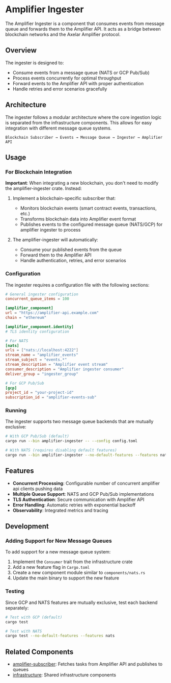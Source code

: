 # Amplifier Ingester

The Amplifier Ingester is a component that consumes events from message queue and forwards them to the Amplifier API. It acts as a bridge between blockchain networks and the Axelar Amplifier protocol.

## Overview

The ingester is designed to:
- Consume events from a message queue (NATS or GCP Pub/Sub)
- Process events concurrently for optimal throughput
- Forward events to the Amplifier API with proper authentication
- Handle retries and error scenarios gracefully

## Architecture

The ingester follows a modular architecture where the core ingestion logic is separated from the infrastructure components. This allows for easy integration with different message queue systems.

```
Blockchain Subscriber → Events → Message Queue → Ingester → Amplifier API
```

## Usage

### For Blockchain Integration

**Important**: When integrating a new blockchain, you don't need to modify the amplifier-ingester crate. Instead:

1. Implement a blockchain-specific subscriber that:
   - Monitors blockchain events (smart contract events, transactions, etc.)
   - Transforms blockchain data into Amplifier event format
   - Publishes events to the configured message queue (NATS/GCP) for amplifier ingester to process

2. The amplifier-ingester will automatically:
   - Consume your published events from the queue
   - Forward them to the Amplifier API
   - Handle authentication, retries, and error scenarios

### Configuration

The ingester requires a configuration file with the following sections:

```toml
# General ingester configuration
concurrent_queue_items = 100

[amplifier_component]
url = "https://amplifier-api.example.com"
chain = "ethereum"

[amplifier_component.identity]
# TLS identity configuration

# For NATS
[nats]
urls = ["nats://localhost:4222"]
stream_name = "amplifier_events"
stream_subject = "events.*"
stream_description = "Amplifier event stream"
consumer_description = "Amplifier ingester consumer"
deliver_group = "ingester_group"

# For GCP Pub/Sub
[gcp]
project_id = "your-project-id"
subscription_id = "amplifier-events-sub"
```

### Running

The ingester supports two message queue backends that are mutually exclusive:

```bash
# With GCP Pub/Sub (default)
cargo run --bin amplifier-ingester -- --config config.toml

# With NATS (requires disabling default features)
cargo run --bin amplifier-ingester --no-default-features --features nats -- --config config.toml
```

## Features

- **Concurrent Processing**: Configurable number of concurrent amplifier api clients pushing data
- **Multiple Queue Support**: NATS and GCP Pub/Sub implementations
- **TLS Authentication**: Secure communication with Amplifier API
- **Error Handling**: Automatic retries with exponential backoff
- **Observability**: Integrated metrics and tracing

## Development

### Adding Support for New Message Queues

To add support for a new message queue system:

1. Implement the `Consumer` trait from the infrastructure crate
2. Add a new feature flag in `Cargo.toml`
3. Create a new component module similar to `components/nats.rs`
4. Update the main binary to support the new feature

### Testing

Since GCP and NATS features are mutually exclusive, test each backend separately:

```bash
# Test with GCP (default)
cargo test

# Test with NATS
cargo test --no-default-features --features nats
```

## Related Components

- [amplifier-subscriber](../amplifier-subscriber/README.md): Fetches tasks from Amplifier API and publishes to queues
- [infrastructure](../infrastructure/README.md): Shared infrastructure components

